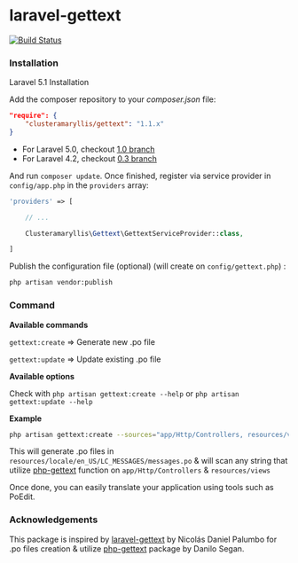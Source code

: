 # laravel-gettext

[![Build Status](https://travis-ci.org/clusteramaryllis/laravel-gettext.svg?branch=master)](https://travis-ci.org/clusteramaryllis/laravel-gettext)

### Installation

Laravel 5.1 Installation

Add the composer repository to your *composer.json* file:

```json
"require": {
    "clusteramaryllis/gettext": "1.1.x"
}
```

* For Laravel 5.0, checkout [1.0 branch](https://github.com/clusteramaryllis/laravel-gettext/tree/1.0)
* For Laravel 4.2, checkout [0.3 branch](https://github.com/clusteramaryllis/laravel-gettext/tree/0.3)

And run `composer update`. Once finished, register via service provider in `config/app.php` in the `providers` array:

```php
'providers' => [

    // ...

    Clusteramaryllis\Gettext\GettextServiceProvider::class,

]
```

Publish the configuration file (optional) (will create on `config/gettext.php`) :

```bash
php artisan vendor:publish
```

### Command

**Available commands**

`gettext:create` => Generate new .po file

`gettext:update` => Update existing .po file

**Available options**

Check with `php artisan gettext:create --help` or `php artisan gettext:update --help`

**Example**

```bash
php artisan gettext:create --sources="app/Http/Controllers, resources/views" --destination="resources/locale" --locale="en_US" 
```

This will generate .po files in `resources/locale/en_US/LC_MESSAGES/messages.po` & will scan any string that utilize [php-gettext](http://php.net/manual/en/ref.gettext.php) function on `app/Http/Controllers` & `resources/views`

Once done, you can easily translate your application using tools such as PoEdit.

### Acknowledgements

This package is inspired by [laravel-gettext](https://github.com/xinax/laravel-gettext/) by Nicolás Daniel Palumbo for .po files creation & utilize [php-gettext](https://launchpad.net/php-gettext/) package by Danilo Segan.
